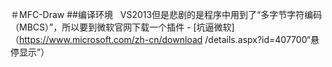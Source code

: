 ＃MFC-Draw
##编译环境
    VS2013但是悲剧的是程序中用到了“多字节字符编码（MBCS）”，所以要到微软官网下载一个插件 - [坑逼微软]（https://www.microsoft.com/zh-cn/download /details.aspx?id=407700“悬停显示”）
